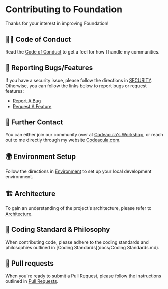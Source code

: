 # Contributing to Foundation

Thanks for your interest in improving Foundation!

## 🏳️‍🌈 Code of Conduct

Read the [Code of Conduct](CODE_OF_CONDUCT.md) to get a feel for how I handle my communities.

## 🐛 Reporting Bugs/Features

If you have a security issue, please follow the directions in [SECURITY](SECURITY.md). Otherwise, you can follow the links below to report bugs or request features:

- [Report A Bug](https://github.com/codeacula/foundation/issues/new?template=bug_report.yml)
- [Request A Feature](https://github.com/codeacula/foundation/issues/new?template=feature_request.yml)

## 💌 Further Contact

You can either join our community over at [Codeacula's Workshop](https://discord.gg/sTgnMduGCF), or reach out to me directly through my website [Codeacula.com](https://codeacula.com).

## 🌍 Environment Setup

Follow the directions in [Environment](docs/Environment.md) to set up your local development environment.

## 🏗️ Architecture

To gain an understanding of the project's architecture, please refer to [Architecture](docs/Architecture.md).

## 📜 Coding Standard & Philosophy

When contributing code, please adhere to the coding standards and philosophies outlined in [Coding Standards](docs/Coding Standards.md).

## 🚦 Pull requests

When you're ready to submit a Pull Request, please follow the instructions outlined in [Pull Requests](docs/Pull%20Requests.md).
